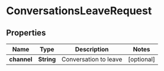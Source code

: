 

# ConversationsLeaveRequest


## Properties

| Name | Type | Description | Notes |
|------------ | ------------- | ------------- | -------------|
|**channel** | **String** | Conversation to leave |  [optional] |



